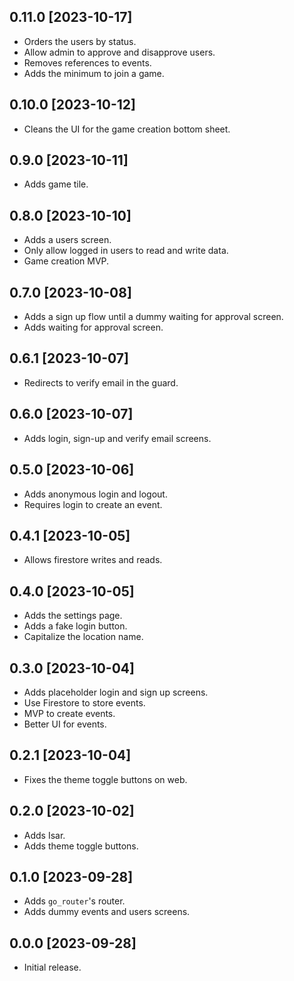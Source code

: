 ## 0.11.0 [2023-10-17]

- Orders the users by status.
- Allow admin to approve and disapprove users.
- Removes references to events.
- Adds the minimum to join a game.

## 0.10.0 [2023-10-12]

- Cleans the UI for the game creation bottom sheet.

## 0.9.0 [2023-10-11]

- Adds game tile.

## 0.8.0 [2023-10-10]

- Adds a users screen.
- Only allow logged in users to read and write data.
- Game creation MVP.

## 0.7.0 [2023-10-08]

- Adds a sign up flow until a dummy waiting for approval screen.
- Adds waiting for approval screen.

## 0.6.1 [2023-10-07]

- Redirects to verify email in the guard.

## 0.6.0 [2023-10-07]

- Adds login, sign-up and verify email screens.

## 0.5.0 [2023-10-06]

- Adds anonymous login and logout.
- Requires login to create an event.

## 0.4.1 [2023-10-05]

- Allows firestore writes and reads.

## 0.4.0 [2023-10-05]

- Adds the settings page.
- Adds a fake login button.
- Capitalize the location name.

## 0.3.0 [2023-10-04]

- Adds placeholder login and sign up screens.
- Use Firestore to store events.
- MVP to create events.
- Better UI for events.

## 0.2.1 [2023-10-04]

- Fixes the theme toggle buttons on web.

## 0.2.0 [2023-10-02]

- Adds Isar.
- Adds theme toggle buttons.

## 0.1.0 [2023-09-28]

- Adds `go_router`'s router.
- Adds dummy events and users screens.

## 0.0.0 [2023-09-28]

- Initial release.
